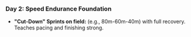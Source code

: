 ### Day 2: Speed Endurance Foundation
- **"Cut-Down" Sprints on field:** (e.g., 80m-60m-40m) with full recovery. Teaches pacing and finishing strong.
